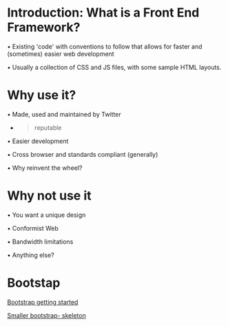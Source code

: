 # Introduction: What is a Front End Framework?

• Existing 'code' with conventions to follow that allows for faster and (sometimes) easier web development

• Usually a collection of CSS and JS files, with some sample HTML layouts.

# Why use it?

• Made, used and maintained by Twitter

 - > reputable

• Easier development

• Cross browser and standards compliant (generally)

• Why reinvent the wheel?

# Why not use it

• You want a unique design

• Conformist Web

• Bandwidth limitations

• Anything else?

# Bootstap

[Bootstrap getting started](https://getbootstrap.com/docs/3.3/getting-started/)

[Smaller bootstrap- skeleton](http://getskeleton.com/)
